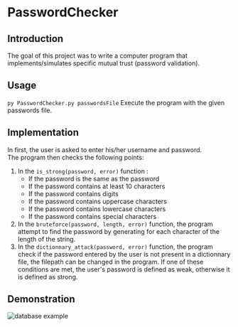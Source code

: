 # PasswordChecker
## Introduction
The goal of this project was to write a computer program that implements/simulates specific mutual trust (password validation).

## Usage
`py PasswordChecker.py passwordsFile` Execute the program with the given passwords file.

## Implementation
In first, the user is asked to enter his/her username and password.  
The program then checks the following points:
1.	In the `is_strong(password, error)` function :
    -	If the password is the same as the password
    -	If the password contains at least 10 characters
    -	If the password contains digits
    -	If the password contains uppercase characters
    -	If the password contains lowercase characters
    -	If the password contains special characters
2.	In the `bruteforce(password, length, error)` function, the program attempt to find the password by generating for each character of the length of the string.
3.	In the `dictionnary_attack(password, error)` function, the program check if the password entered by the user is not present in a dictionnary file, the filepath can be changed in the program.
If one of these conditions are met, the user's password is defined as weak, otherwise it is defined as strong.

## Demonstration
![database example](https://raw.githubusercontent.com/aveldocquin/PasswordChecker/master/docs/images/demonstration.gif)
